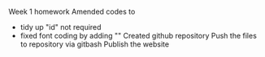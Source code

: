 Week 1 homework
Amended codes to
 - tidy up "id" not required
 - fixed font coding by adding ""
Created github repository
Push the files to repository via gitbash
Publish the website